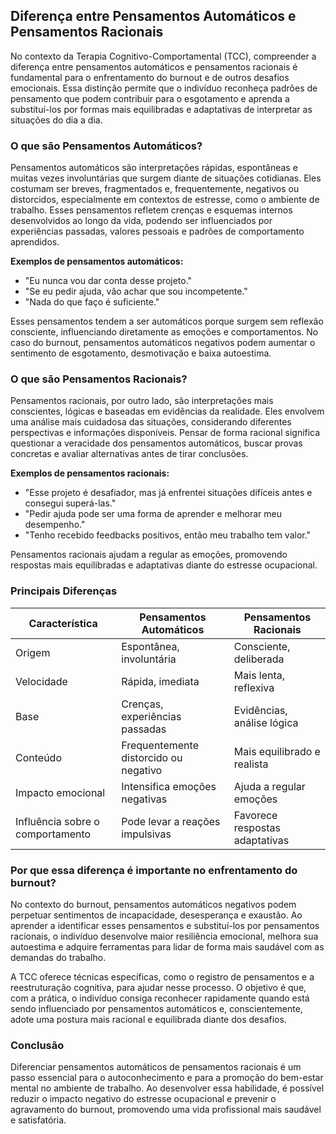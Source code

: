 
## Diferença entre Pensamentos Automáticos e Pensamentos Racionais

No contexto da Terapia Cognitivo-Comportamental (TCC), compreender a diferença entre pensamentos automáticos e pensamentos racionais é fundamental para o enfrentamento do burnout e de outros desafios emocionais. Essa distinção permite que o indivíduo reconheça padrões de pensamento que podem contribuir para o esgotamento e aprenda a substituí-los por formas mais equilibradas e adaptativas de interpretar as situações do dia a dia.

### O que são Pensamentos Automáticos?

Pensamentos automáticos são interpretações rápidas, espontâneas e muitas vezes involuntárias que surgem diante de situações cotidianas. Eles costumam ser breves, fragmentados e, frequentemente, negativos ou distorcidos, especialmente em contextos de estresse, como o ambiente de trabalho. Esses pensamentos refletem crenças e esquemas internos desenvolvidos ao longo da vida, podendo ser influenciados por experiências passadas, valores pessoais e padrões de comportamento aprendidos.

**Exemplos de pensamentos automáticos:**
- "Eu nunca vou dar conta desse projeto."
- "Se eu pedir ajuda, vão achar que sou incompetente."
- "Nada do que faço é suficiente."

Esses pensamentos tendem a ser automáticos porque surgem sem reflexão consciente, influenciando diretamente as emoções e comportamentos. No caso do burnout, pensamentos automáticos negativos podem aumentar o sentimento de esgotamento, desmotivação e baixa autoestima.

### O que são Pensamentos Racionais?

Pensamentos racionais, por outro lado, são interpretações mais conscientes, lógicas e baseadas em evidências da realidade. Eles envolvem uma análise mais cuidadosa das situações, considerando diferentes perspectivas e informações disponíveis. Pensar de forma racional significa questionar a veracidade dos pensamentos automáticos, buscar provas concretas e avaliar alternativas antes de tirar conclusões.

**Exemplos de pensamentos racionais:**
- "Esse projeto é desafiador, mas já enfrentei situações difíceis antes e consegui superá-las."
- "Pedir ajuda pode ser uma forma de aprender e melhorar meu desempenho."
- "Tenho recebido feedbacks positivos, então meu trabalho tem valor."

Pensamentos racionais ajudam a regular as emoções, promovendo respostas mais equilibradas e adaptativas diante do estresse ocupacional.

### Principais Diferenças

| Característica                | Pensamentos Automáticos                | Pensamentos Racionais                  |
|-------------------------------|----------------------------------------|----------------------------------------|
| Origem                        | Espontânea, involuntária               | Consciente, deliberada                 |
| Velocidade                    | Rápida, imediata                       | Mais lenta, reflexiva                  |
| Base                          | Crenças, experiências passadas         | Evidências, análise lógica             |
| Conteúdo                      | Frequentemente distorcido ou negativo  | Mais equilibrado e realista            |
| Impacto emocional             | Intensifica emoções negativas          | Ajuda a regular emoções                |
| Influência sobre o comportamento | Pode levar a reações impulsivas      | Favorece respostas adaptativas         |

### Por que essa diferença é importante no enfrentamento do burnout?

No contexto do burnout, pensamentos automáticos negativos podem perpetuar sentimentos de incapacidade, desesperança e exaustão. Ao aprender a identificar esses pensamentos e substituí-los por pensamentos racionais, o indivíduo desenvolve maior resiliência emocional, melhora sua autoestima e adquire ferramentas para lidar de forma mais saudável com as demandas do trabalho.

A TCC oferece técnicas específicas, como o registro de pensamentos e a reestruturação cognitiva, para ajudar nesse processo. O objetivo é que, com a prática, o indivíduo consiga reconhecer rapidamente quando está sendo influenciado por pensamentos automáticos e, conscientemente, adote uma postura mais racional e equilibrada diante dos desafios.

### Conclusão

Diferenciar pensamentos automáticos de pensamentos racionais é um passo essencial para o autoconhecimento e para a promoção do bem-estar mental no ambiente de trabalho. Ao desenvolver essa habilidade, é possível reduzir o impacto negativo do estresse ocupacional e prevenir o agravamento do burnout, promovendo uma vida profissional mais saudável e satisfatória.
```
